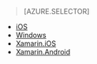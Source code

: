 > [AZURE.SELECTOR]
- [iOS](/documentation/articles/app-service-mobile-ios-get-started-offline-data)
- [Windows](/documentation/articles/app-service-mobile-windows-store-dotnet-get-started-offline-data)
- [Xamarin.iOS](/documentation/articles/app-service-mobile-xamarin-ios-get-started-offline-data)
- [Xamarin.Android](/documentation/articles/app-service-mobile-xamarin-android-get-started-offline-data)
